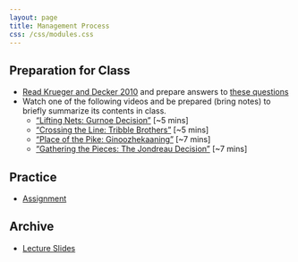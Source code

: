 ```yaml
---
layout: page
title: Management Process
css: /css/modules.css
---
```


## Preparation for Class

* [Read Krueger and Decker 2010](RESOURCES/KruegerDecker_2010_Process.pdf) and prepare answers to [these questions](PREP/ManagementProcess)
* Watch one of the following videos and be prepared (bring notes) to briefly summarize its contents in class.
    * [“Lifting Nets: Gurnoe Decision”](https://youtu.be/ZmcdaUtLU1E) [~5 mins]
    * [“Crossing the Line: Tribble Brothers”](https://youtu.be/KSpEGhWR44Q) [~5 mins]
    * [“Place of the Pike: Ginoozhekaaning”](https://www.youtube.com/watch?v=VBIzPnETBkQ) [~7 mins]
    * [“Gathering the Pieces: The Jondreau Decision”](https://www.youtube.com/watch?v=q5TmLyWyFM0) [~7 mins]

## Practice

* [Assignment](CE/ManagementProcess_CE1)

## Archive

* [Lecture Slides](PPT/ManagementProcess.pptx)
